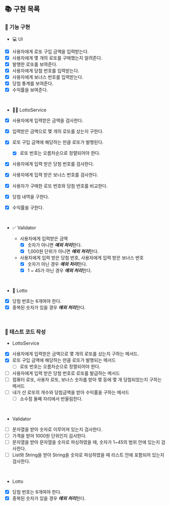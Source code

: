 ## 📚 구현 목록

### 📜 기능 구현

* 💻 UI

- [x] 사용자에게 로또 구입 금액을 입력받는다.
- [x] 사용자에게 몇 개의 로또를 구매했는지 알려준다.
- [x] 발행한 로또를 보여준다.
- [x] 사용자에게 당첨 번호를 입력받는다.
- [x] 사용자에게 보너스 번호를 입력받는다.
- [x] 당첨 통계를 보여준다.
- [x] 수익률을 보여준다.

<br>

* 👩‍💻 LottoService

- [x] 사용자에게 입력받은 금액을 검사한다.
- [x] 입력받은 금액으로 몇 개의 로또를 샀는지 구한다.
- [x] 로또 구입 금액에 해당하는 만큼 로또가 발행된다.
  - [x] 로또 번호는 오름차순으로 정렬되어야 한다.
- [x] 사용자에게 입력 받은 당첨 번호를 검사한다.
- [x] 사용자에게 입력 받은 보너스 번호를 검사한다.
- [x] 사용자가 구매한 로또 번호와 당첨 번호를 비교한다.
- [x] 당첨 내역을 구한다.
- [X] 수익률을 구한다.

  <br>

* ✅ Validator

  * 사용자에게 입력받은 금액
    - [x] 숫자가 아니면 ***예외 처리***한다.
    - [x] 1,000원 단위가 아니면 ***예외 처리***한다.
  * 사용자에게 입력 받은 당첨 번호, 사용자에게 입력 받은 보너스 번호
    - [X] 숫자가 아닌 경우 ***예외 처리***한다.
    - [X] 1 ~ 45가 아닌 경우 ***예외 처리***한다.

<br>

* 🎰 Lotto

- [x] 당첨 번호는 6개여야 한다.
- [x] 중복된 숫자가 있을 경우 ***예외 처리***한다.

<br>

### 💯 테스트 코드 작성

* LottoService

- [X] 사용자에게 입력받은 금액으로 몇 개의 로또를 샀는지 구하는 메서드.
- [x] 로또 구입 금액에 해당하는 만큼 로또가 발행되는 메서드
  - [ ] 로또 번호는 오름차순으로 정렬되어야 한다.
- [ ] 사용자에게 입력 받은 당첨 번호로 로또를 발급하는 메서드
- [ ] 컴퓨터 로또, 사용자 로또, 보너스 숫자를 받아 몇 등에 몇 개 당첨되었는지 구하는 메서드
- [ ] 내가 산 로또의 개수와 당첨금액을 받아 수익률을 구하는 메서드
  - [ ] 소수점 둘째 자리에서 반올림한다.

<br>

* Validator

- [ ] 문자열을 받아 숫자로 이루어져 있는지 검사한다.
- [ ] 가격을 받아 1000원 단위인지 검사한다.
- [ ] 문자열을 받아 문자열을 숫자로 파싱하였을 때, 숫자가 1~45의 범위 안에 있는지 검사한다.
- [ ] List<Integer>와 String을 받아 String을 숫자로 파싱하였을 때 리스트 안에 포함되어 있는지 검사한다.

<br>

* Lotto

- [x] 당첨 번호는 6개여야 한다.
- [x] 중복된 숫자가 있을 경우 ***예외 처리***한다.

<br>
